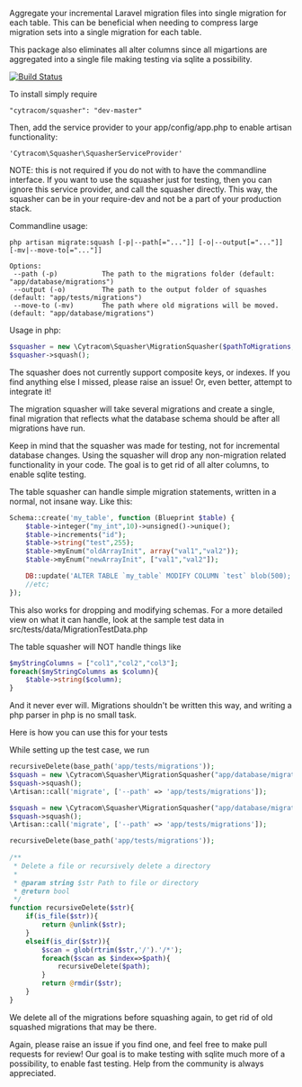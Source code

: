 Aggregate your incremental Laravel migration files into single migration for each table. This can be beneficial when needing to compress large migration sets into a single migration for each table. 

This package also eliminates all alter columns since all migartions are aggregated into a single file making testing via sqlite a possibility.

[![Build Status](https://travis-ci.org/Cytracom/laravel-migration-squasher.png)](https://travis-ci.org/Cytracom/laravel-migration-squasher)

To install simply require 
```
"cytracom/squasher": "dev-master"
```
Then, add the service provider to your app/config/app.php to enable artisan functionality:
```
'Cytracom\Squasher\SquasherServiceProvider'
```
NOTE: this is not required if you do not with to have the commandline interface.  If you want to use the squasher just for testing, then you can ignore this service provider, and call the squasher directly.  This way, the squasher can be in your require-dev and not be a part of your production stack.



Commandline usage:
```
php artisan migrate:squash [-p|--path[="..."]] [-o|--output[="..."]] [-mv|--move-to[="..."]]                                                      
                                                                                                                                  
Options:                                                                                                                 
 --path (-p)           The path to the migrations folder (default: "app/database/migrations")                             
 --output (-o)         The path to the output folder of squashes (default: "app/tests/migrations")
 --move-to (-mv)       The path where old migrations will be moved. (default: "app/database/migrations")      
```


Usage in php: 
```php
$squasher = new \Cytracom\Squasher\MigrationSquasher($pathToMigrations, $outputForSquashedMigrations [, $moveOldToThisPath = null]);
$squasher->squash();
```


The squasher does not currently support composite keys, or indexes.  If you find anything else I missed, please raise an issue! Or, even better, attempt to integrate it!

The migration squasher will take several migrations and create a single, final migration that reflects what the database schema should be after all migrations have run.

Keep in mind that the squasher was made for testing, not for incremental database changes.  Using the squasher will drop any non-migration related functionality in your code.  The goal is to get rid of all alter columns, to enable sqlite testing.

The table squasher can handle simple migration statements, written in a normal, not insane way. Like this:

```php
Schema::create('my_table', function (Blueprint $table) {
    $table->integer("my_int",10)->unsigned()->unique();
    $table->increments("id");
    $table->string("test",255);
    $table->myEnum("oldArrayInit", array("val1","val2"));
    $table->myEnum("newArrayInit", ["val1","val2"]);

    DB::update('ALTER TABLE `my_table` MODIFY COLUMN `test` blob(500);');
    //etc;
});
```
This also works for dropping and modifying schemas.  For a more detailed view on what it can handle, look at the sample test data in src/tests/data/MigrationTestData.php

The table squasher will NOT handle things like
```php
$myStringColumns = ["col1","col2","col3"];
foreach($myStringColumns as $column){
    $table->string($column);
}
```
And it never ever will.  Migrations shouldn't be written this way, and writing a php parser in php is no small task.


Here is how you can use this for your tests

While setting up the test case, we run

```php
recursiveDelete(base_path('app/tests/migrations'));
$squash = new \Cytracom\Squasher\MigrationSquasher("app/database/migrations", "app/tests/migrations");
$squash->squash();
\Artisan::call('migrate', ['--path' => 'app/tests/migrations']);

$squash = new \Cytracom\Squasher\MigrationSquasher("app/database/migrations", "app/tests/migrations");
$squash->squash();
\Artisan::call('migrate', ['--path' => 'app/tests/migrations']);

recursiveDelete(base_path('app/tests/migrations'));
    
/**
 * Delete a file or recursively delete a directory
 *
 * @param string $str Path to file or directory
 * @return bool
 */
function recursiveDelete($str){
    if(is_file($str)){
        return @unlink($str);
    }
    elseif(is_dir($str)){
        $scan = glob(rtrim($str,'/').'/*');
        foreach($scan as $index=>$path){
            recursiveDelete($path);
        }
        return @rmdir($str);
    }
}
```
We delete all of the migrations before squashing again, to get rid of old squashed migrations that may be there.

Again, please raise an issue if you find one, and feel free to make pull requests for review!  Our goal is to make testing with sqlite much more of a possibility, to enable fast testing.  Help from the community is always appreciated.
